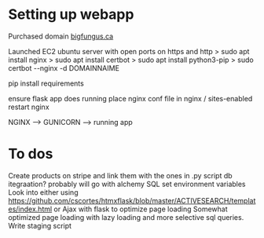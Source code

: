 # Setting up webapp
Purchased domain [bigfungus.ca](https://bigfungus.ca)

Launched EC2 ubuntu server with open ports on https and http
    > sudo apt install nginx
    > sudo apt install certbot
    > sudo apt install python3-pip
    > sudo certbot --nginx -d DOMAINNAIME

pip install requirements

ensure flask app does running
place nginx conf file in nginx / sites-enabled
restart nginx

NGINX --> GUNICORN --> running app

# To dos
Create products on stripe and link them with the ones in .py script
db itegraation? probably will go with alchemy SQL
set environment variables
Look into either using https://github.com/cscortes/htmxflask/blob/master/ACTIVESEARCH/templates/index.html or Ajax with flask to optimize page loading
    Somewhat optimized page loading with lazy loading and more selective sql queries.
Write staging script

